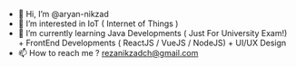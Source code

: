 - 👋 Hi, I’m @aryan-nikzad
- 👀 I’m interested in IoT ( Internet of Things )
- 🌱 I’m currently learning Java Developments ( Just For University Exam!) + FrontEnd Developments ( ReactJS / VueJS / NodeJS) + UI/UX Design
- 📫 How to reach me ? rezanikzadch@gmail.com

